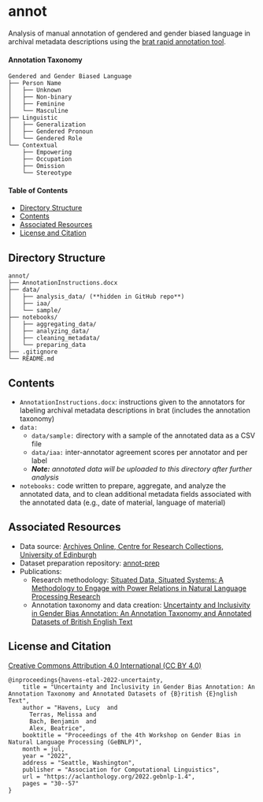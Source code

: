 # annot

Analysis of manual annotation of gendered and gender biased language in archival metadata descriptions using the [brat rapid annotation tool](https://brat.nlplab.org).

#### Annotation Taxonomy
```
Gendered and Gender Biased Language
├── Person Name
│   ├── Unknown
│   ├── Non-binary
│   ├── Feminine
│   └── Masculine
├── Linguistic
│   ├── Generalization
│   ├── Gendered Pronoun
│   └── Gendered Role
└── Contextual
    ├── Empowering
    ├── Occupation
    ├── Omission
    └── Stereotype
```

#### Table of Contents
* [Directory Structure](#directory-structure)
* [Contents](#contents)
* [Associated Resources](#associated-resources)
* [License and Citation](#license-and-citation)

## Directory Structure
```
annot/
├── AnnotationInstructions.docx
├── data/  
│   ├── analysis_data/ (**hidden in GitHub repo**)
│   ├── iaa/
│   └── sample/
├── notebooks/
│   ├── aggregating_data/
│   ├── analyzing_data/
│   ├── cleaning_metadata/
│   └── preparing_data
├── .gitignore
└── README.md
```

## Contents

* `AnnotationInstructions.docx`: instructions given to the annotators for labeling archival metadata descriptions in brat (includes the annotation taxonomy)
* `data:`
  * `data/sample:` directory with a sample of the annotated data as a CSV file
  * `data/iaa:` inter-annotator agreement scores per annotator and per label
  * ***Note:** annotated data *will be* uploaded to this directory after further analysis*
* `notebooks:` code written to prepare, aggregate, and analyze the annotated data, and to clean additional metadata fields associated with the annotated data (e.g., date of material, language of material)

## Associated Resources

* Data source: [Archives Online, Centre for Research Collections, University of Edinburgh](archives.collections.ed.ac.uk)
* Dataset preparation repository: [annot-prep](https://github.com/thegoose20/annot-prep)
* Publications:
  * Research methodology: [Situated Data, Situated Systems: A Methodology to Engage with Power Relations in Natural Language Processing Research](https://aclanthology.org/2020.gebnlp-1.10/)
  * Annotation taxonomy and data creation: [Uncertainty and Inclusivity in Gender Bias Annotation: An Annotation Taxonomy and Annotated Datasets of British English Text](https://aclanthology.org/2022.gebnlp-1.4/)

## License and Citation
[Creative Commons Attribution 4.0 International (CC BY 4.0)](https://creativecommons.org/licenses/by/4.0/)

```
@inproceedings{havens-etal-2022-uncertainty,
    title = "Uncertainty and Inclusivity in Gender Bias Annotation: An Annotation Taxonomy and Annotated Datasets of {B}ritish {E}nglish Text",
    author = "Havens, Lucy  and
      Terras, Melissa and
      Bach, Benjamin  and
      Alex, Beatrice",
    booktitle = "Proceedings of the 4th Workshop on Gender Bias in Natural Language Processing (GeBNLP)",
    month = jul,
    year = "2022",
    address = "Seattle, Washington",
    publisher = "Association for Computational Linguistics",
    url = "https://aclanthology.org/2022.gebnlp-1.4",
    pages = "30--57"
}
```
